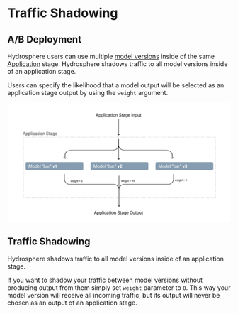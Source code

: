 # Traffic Shadowing

## A/B Deployment

Hydrosphere users can use multiple [model versions](../concepts.md#models-and-model-versions) inside of the same [Application](../concepts.md#applications) stage. Hydrosphere shadows traffic to all model versions inside of an application stage.

Users can specify the likelihood that a model output will be selected as an application stage output by using the `weight` argument.

![Traffic is shadowed to all versions, but only v2 and v3 return output](../../.gitbook/assets/ab-deployment-and-traffic-shadowing-1-%20%281%29%20%282%29%20%281%29.png)

## Traffic Shadowing

Hydrosphere shadows traffic to all model versions inside of an application stage.

If you want to shadow your traffic between model versions without producing output from them simply set `weight` parameter to `0`. This way your model version will receive all incoming traffic, but its output will never be chosen as an output of an application stage.


